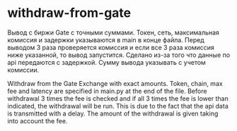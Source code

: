# withdraw-from-gate
Вывод с биржи Gate с точными суммами. Токен, сеть, максимальная комиссия и задержки указываются в main в конце файла. Перед выводом 3 раза проверяется комиссия и если все 3 раза комиссия  ниже указанной, то вывод запустится. Сделано из-за того что данные по api передаются с задержкой. Сумму вывода указывать с учетом комиссии.

Withdraw from the Gate Exchange with exact amounts. Token, chain, max fee and latency are specified in main.py at the end of the file. Before withdrawal 3 times the fee is checked and if all 3 times the fee is lower than indicated, the withdrawal will be run. This is due to the fact that the api data is transmitted with a delay. The amount of the withdrawal is given taking into account the fee.
